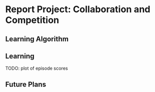 # Report Project: Collaboration and Competition

## Learning Algorithm

## Learning

TODO: plot of episode scores

## Future Plans
